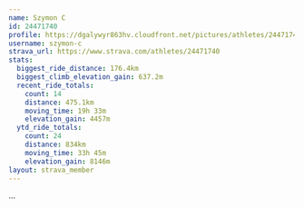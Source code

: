 ```yaml
---
name: Szymon C
id: 24471740
profile: https://dgalywyr863hv.cloudfront.net/pictures/athletes/24471740/7213253/2/large.jpg
username: szymon-c
strava_url: https://www.strava.com/athletes/24471740
stats:
  biggest_ride_distance: 176.4km
  biggest_climb_elevation_gain: 637.2m
  recent_ride_totals:
    count: 14
    distance: 475.1km
    moving_time: 19h 33m
    elevation_gain: 4457m
  ytd_ride_totals:
    count: 24
    distance: 834km
    moving_time: 33h 45m
    elevation_gain: 8146m
layout: strava_member
--- 
```

...

